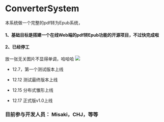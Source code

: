 # ConverterSystem
本系统做一个完整的pdf转为Epub系统，

#### 1、基础目标是搭建一个在线Web端的pdf转Epub功能的开源项目，不过快完成啦
#### 2、已经停工



放一张无关图片不显得单调，哈哈哈
![](https://gitee.com/Misakisssssas/springcloud-image/raw/master/202112142254173.png)

* 12.7，第一个测试版本上线 
 

* 12.12  测试最终版本上线


* 12.15 分布式雏形上线


* 12.17 正式版v1.0上线

### 目前参与开发人员： Misaki，CHJ，等等


